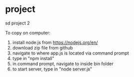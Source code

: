 # project
sd project 2


To copy on computer:
1. install node.js from https://nodejs.org/en/
2. download zip file from github
3. navigate to where app.js is located via command prompt
4. type in "npm install"
5. in command prompt, navigate to inside bin folder
6. to start server, type in "node server.js"
